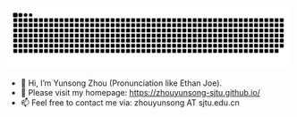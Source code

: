 <!---
[![Yunsong's GitHub stats](https://github-readme-stats.vercel.app/api?username=ZhouYunsong-SJTU&count_private=true&show_icons=true&theme=graywhite&hide=commits&include_all_commits=true)](https://zhouyunsong-sjtu.github.io/)




[![Yunsong's GitHub stats](https://github-readme-stats-awq8-1lvpdc08b-pengzhenghao.vercel.app/api?username=ZhouYunsong-SJTU&count_private=true&show_icons=true&theme=graywhite&count_private=true&line_height=28&hide_border=1&include_all_commits=true&card_width=450&role=OWNER,COLLABORATOR)](https://zhouyunsong-sjtu.github.io/)
--->


<picture>
  <source media="(prefers-color-scheme: dark)" srcset="https://raw.githubusercontent.com/ZhouYunsong-SJTU/ZhouYunsong-SJTU/output/github-contribution-grid-snake-dark.svg">
  <source media="(prefers-color-scheme: light)" srcset="https://raw.githubusercontent.com/ZhouYunsong-SJTU/ZhouYunsong-SJTU/output/github-contribution-grid-snake.svg">
  <img alt="github contribution grid snake animation" src="https://raw.githubusercontent.com/ZhouYunsong-SJTU/ZhouYunsong-SJTU/output/github-contribution-grid-snake.svg">
</picture>

- 👋 Hi, I’m Yunsong Zhou (Pronunciation like Ethan Joe).
- 👀 Please visit my homepage: https://zhouyunsong-sjtu.github.io/
- 📫 Feel free to contact me via: zhouyunsong AT sjtu.edu.cn

<!---
ZhouYunsong-SJTU/ZhouYunsong-SJTU is a ✨ special ✨ repository because its `README.md` (this file) appears on your GitHub profile.
You can click the Preview link to take a look at your changes.
- 🌱 I’m currently learning ...
--->
